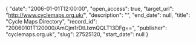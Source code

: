 {
  "date": "2006-01-01T12:00:00", 
  "open_access": true, 
  "target_url": "http://www.cyclemaps.org.uk/", 
  "description": "", 
  "end_date": null, 
  "title": "Cycle Maps Directory", 
  "record_id": "20060101T120000/AmCjm1rDtLlxmQQLT13DFg==", 
  "publisher": "cyclemaps.org.uk", 
  "slug": 27525120, 
  "start_date": null
}

